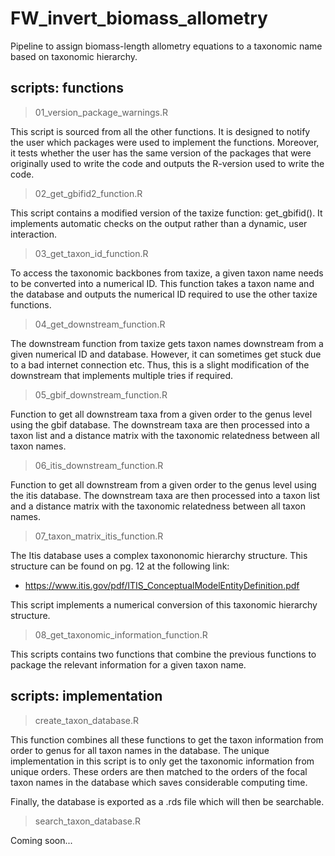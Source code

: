 
# FW_invert_biomass_allometry

Pipeline to assign biomass-length allometry equations to a taxonomic name based on taxonomic hierarchy.

## scripts: functions 

> 01_version_package_warnings.R

This script is sourced from all the other functions. It is designed to notify the user which packages were used to implement the functions. Moreover, it tests whether the user has the same version of the packages that were originally used to write the code and outputs the R-version used to write the code.

> 02_get_gbifid2_function.R

This script contains a modified version of the taxize function: get_gbifid(). It implements automatic checks on the output rather than a dynamic, user interaction.

> 03_get_taxon_id_function.R

To access the taxonomic backbones from taxize, a given taxon name needs to be converted into a numerical ID. This function takes a taxon name and the database and outputs the numerical ID required to use the other taxize functions.

> 04_get_downstream_function.R

The downstream function from taxize gets taxon names downstream from a given numerical ID and database. However, it can sometimes get stuck due to a bad internet connection etc. Thus, this is a slight modification of the downstream that implements multiple tries if required.

> 05_gbif_downstream_function.R

Function to get all downstream taxa from a given order to the genus level using the gbif database. The downstream taxa are then processed into a taxon list and a distance matrix with the taxonomic relatedness between all taxon names.

> 06_itis_downstream_function.R

Function to get all downstream from a given order to the genus level using the itis database. The downstream taxa are then processed into a taxon list and a distance matrix with the taxonomic relatedness between all taxon names.

> 07_taxon_matrix_itis_function.R

The Itis database uses a complex taxononomic hierarchy structure. This structure can be found on pg. 12 at the following link: 

- https://www.itis.gov/pdf/ITIS_ConceptualModelEntityDefinition.pdf

This script implements a numerical conversion of this taxonomic hierarchy structure.

> 08_get_taxonomic_information_function.R

This scripts contains two functions that combine the previous functions to package the relevant information for a given taxon name.


## scripts: implementation

> create_taxon_database.R

This function combines all these functions to get the taxon information from order to genus for all taxon names in the database. The unique implementation in this script is to only get the taxonomic information from unique orders. These orders are then matched to the orders of the focal taxon names in the database which saves considerable computing time.

Finally, the database is exported as a .rds file which will then be searchable.

> search_taxon_database.R

Coming soon...


